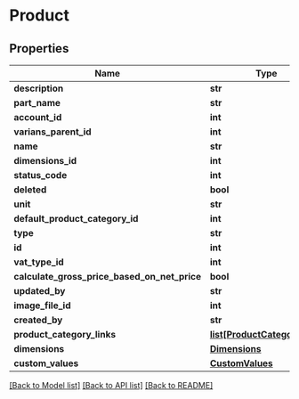 # Product

## Properties
Name | Type | Description | Notes
------------ | ------------- | ------------- | -------------
**description** | **str** |  | [optional] 
**part_name** | **str** |  | [optional] 
**account_id** | **int** |  | [optional] 
**varians_parent_id** | **int** |  | [optional] 
**name** | **str** |  | [optional] 
**dimensions_id** | **int** |  | [optional] 
**status_code** | **int** |  | [optional] 
**deleted** | **bool** |  | [optional] 
**unit** | **str** |  | [optional] 
**default_product_category_id** | **int** |  | [optional] 
**type** | **str** |  | [optional] 
**id** | **int** |  | [optional] 
**vat_type_id** | **int** |  | [optional] 
**calculate_gross_price_based_on_net_price** | **bool** |  | [optional] 
**updated_by** | **str** |  | [optional] 
**image_file_id** | **int** |  | [optional] 
**created_by** | **str** |  | [optional] 
**product_category_links** | [**list[ProductCategoryLink]**](ProductCategoryLink.md) |  | [optional] 
**dimensions** | [**Dimensions**](Dimensions.md) |  | [optional] 
**custom_values** | [**CustomValues**](CustomValues.md) |  | [optional] 

[[Back to Model list]](../README.md#documentation-for-models) [[Back to API list]](../README.md#documentation-for-api-endpoints) [[Back to README]](../README.md)

